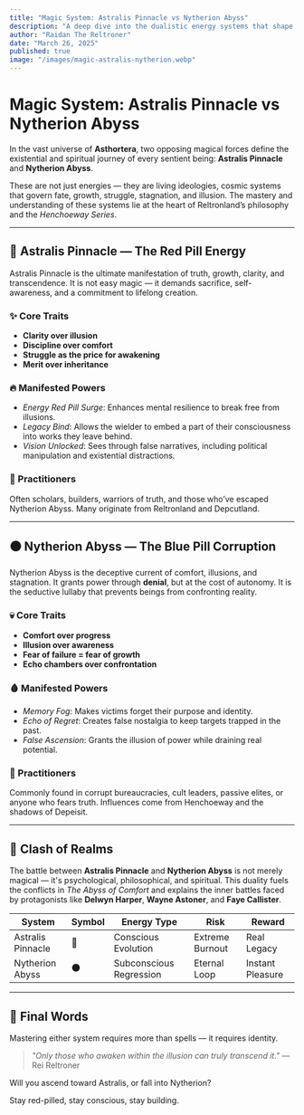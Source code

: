 ```yaml
---
title: "Magic System: Astralis Pinnacle vs Nytherion Abyss"
description: "A deep dive into the dualistic energy systems that shape the cosmic balance in Asthortera."
author: "Raidan The Reltroner"
date: "March 26, 2025"
published: true
image: "/images/magic-astralis-nytherion.webp"
---
```


# Magic System: Astralis Pinnacle vs Nytherion Abyss

In the vast universe of **Asthortera**, two opposing magical forces define the existential and spiritual journey of every sentient being: **Astralis Pinnacle** and **Nytherion Abyss**.

These are not just energies — they are living ideologies, cosmic systems that govern fate, growth, struggle, stagnation, and illusion. The mastery and understanding of these systems lie at the heart of Reltronland’s philosophy and the *Henchoeway Series*.

---

## 🔺 Astralis Pinnacle — The Red Pill Energy

Astralis Pinnacle is the ultimate manifestation of truth, growth, clarity, and transcendence. It is not easy magic — it demands sacrifice, self-awareness, and a commitment to lifelong creation.

### ✨ Core Traits
- **Clarity over illusion**
- **Discipline over comfort**
- **Struggle as the price for awakening**
- **Merit over inheritance**

### 🔥 Manifested Powers
- *Energy Red Pill Surge*: Enhances mental resilience to break free from illusions.
- *Legacy Bind*: Allows the wielder to embed a part of their consciousness into works they leave behind.
- *Vision Unlocked*: Sees through false narratives, including political manipulation and existential distractions.

### 🧭 Practitioners
Often scholars, builders, warriors of truth, and those who’ve escaped Nytherion Abyss. Many originate from Reltronland and Depcutland.


---

## ⚫ Nytherion Abyss — The Blue Pill Corruption

Nytherion Abyss is the deceptive current of comfort, illusions, and stagnation. It grants power through **denial**, but at the cost of autonomy. It is the seductive lullaby that prevents beings from confronting reality.

### 💀 Core Traits
- **Comfort over progress**
- **Illusion over awareness**
- **Fear of failure = fear of growth**
- **Echo chambers over confrontation**

### 🩸 Manifested Powers
- *Memory Fog*: Makes victims forget their purpose and identity.
- *Echo of Regret*: Creates false nostalgia to keep targets trapped in the past.
- *False Ascension*: Grants the illusion of power while draining real potential.

### 🧠 Practitioners
Commonly found in corrupt bureaucracies, cult leaders, passive elites, or anyone who fears truth. Influences come from Henchoeway and the shadows of Depeisit.

---

## 🌌 Clash of Realms

The battle between **Astralis Pinnacle** and **Nytherion Abyss** is not merely magical — it's psychological, philosophical, and spiritual. This duality fuels the conflicts in *The Abyss of Comfort* and explains the inner battles faced by protagonists like **Delwyn Harper**, **Wayne Astoner**, and **Faye Callister**.

| System | Symbol | Energy Type | Risk | Reward |
|--------|--------|-------------|------|--------|
| Astralis Pinnacle | 🔺 | Conscious Evolution | Extreme Burnout | Real Legacy |
| Nytherion Abyss | ⚫ | Subconscious Regression | Eternal Loop | Instant Pleasure |

---

## 📜 Final Words

Mastering either system requires more than spells — it requires identity.

> *"Only those who awaken within the illusion can truly transcend it."* — Rei Reltroner

Will you ascend toward Astralis, or fall into Nytherion?

Stay red-pilled, stay conscious, stay building.

